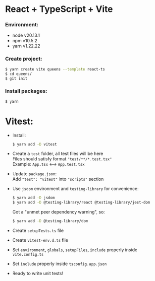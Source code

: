 # React + TypeScript + Vite

### Environment:
- node v20.13.1
- npm v10.5.2
- yarn v1.22.22

### Create project:
```bash
$ yarn create vite queens --template react-ts
$ cd queens/
$ git init
```

### Install packages:
```bash
$ yarn
```

# Vitest:
- Install:
  ```bash
  $ yarn add -D vitest
  ```

- Create a `test` folder, all test files will be here\
  Files should satisfy format `"test/**/*.test.tsx"`\
  Example: `App.tsx` <--> `App.test.tsx`

- Update `package.json`:\
  Add `"test": "vitest"` into `"scripts"` section

- Use `jsdom` environment and `testing-library` for convenience:
  ```bash
  $ yarn add -D jsdom
  $ yarn add -D @testing-library/react @testing-library/jest-dom
  ```
  Got a "unmet peer dependency warning", so:
  ```bash
  $ yarn add -D @testing-library/dom
  ```

- Create `setupTests.ts` file

- Create `vitest-env.d.ts` file

- Set `environment`, `globals`, `setupFiles`, `include` properly inside `vite.config.ts`

- Set `include` properly inside `tsconfig.app.json`

- Ready to write unit tests!
